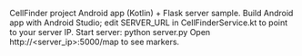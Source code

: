 CellFinder project
Android app (Kotlin) + Flask server sample.
Build Android app with Android Studio; edit SERVER_URL in CellFinderService.kt to point to your server IP.
Start server: python server.py
Open http://<server_ip>:5000/map to see markers.
